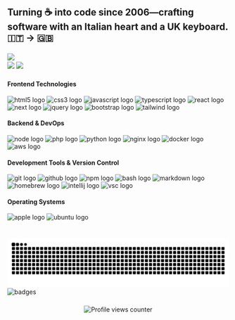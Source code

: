<h2 align="left">Turning ☕ into code since 2006—crafting software with an Italian heart and a UK keyboard. 🇮🇹 → 🇬🇧</h2>

###

<div align="left">
  <img src="https://github-profile-summary-cards.vercel.app/api/cards/profile-details?username=gabri83" onclick="return false;" />
</div>
<div align="left">
  <img src="https://github-readme-stats.vercel.app/api/top-langs/?username=gabri83" onclick="return false;" />
  <a href="https://gist.github.com/gabri83" target="_blank">
    <img src="https://gists-readme.yizack.com/api?user=gabri83" />
  </a>
</div>

###

<div align="left">
  <div>
    <h4>Frontend Technologies</h4>
    <div>
      <img src="https://cdn.jsdelivr.net/gh/devicons/devicon/icons/html5/html5-original.svg" height="30" alt="html5 logo" onclick="return false;" />
      <img src="https://cdn.jsdelivr.net/gh/devicons/devicon/icons/css3/css3-original.svg" height="30" alt="css3 logo" onclick="return false;" />
      <img src="https://cdn.jsdelivr.net/gh/devicons/devicon/icons/javascript/javascript-original.svg" height="30" alt="javascript logo" onclick="return false;" />
      <img src="https://cdn.jsdelivr.net/gh/devicons/devicon/icons/typescript/typescript-original.svg" height="30" alt="typescript logo" onclick="return false;" />
      <img src="https://cdn.jsdelivr.net/gh/devicons/devicon/icons/react/react-original.svg" height="30" alt="react logo" onclick="return false;" />
      <img src="https://cdn.jsdelivr.net/gh/devicons/devicon@latest/icons/nextjs/nextjs-original.svg" height="30" alt="next logo" onclick="return false;" />
      <img src="https://cdn.jsdelivr.net/gh/devicons/devicon@latest/icons/jquery/jquery-plain-wordmark.svg" height="30" alt="jquery logo" onclick="return false;" />
      <img src="https://cdn.jsdelivr.net/gh/devicons/devicon@latest/icons/bootstrap/bootstrap-original.svg" height="30" alt="bootstrap logo" onclick="return false;" />
      <img src="https://cdn.jsdelivr.net/gh/devicons/devicon@latest/icons/tailwindcss/tailwindcss-original.svg" height="30" alt="tailwind logo" onclick="return false;" />
    </div>
  </div>
  
  <div>
    <h4>Backend & DevOps</h4>
    <div>
      <img src="https://cdn.jsdelivr.net/gh/devicons/devicon@latest/icons/nodejs/nodejs-original-wordmark.svg" height="30" alt="node logo" onclick="return false;" />
      <img src="https://cdn.jsdelivr.net/gh/devicons/devicon/icons/php/php-original.svg" height="30" alt="php logo" onclick="return false;" />
      <img src="https://cdn.jsdelivr.net/gh/devicons/devicon/icons/python/python-original.svg" height="30" alt="python logo" onclick="return false;" />
      <img src="https://cdn.jsdelivr.net/gh/devicons/devicon@latest/icons/nginx/nginx-original.svg" height="30" alt="nginx logo" onclick="return false;" />
      <img src="https://cdn.jsdelivr.net/gh/devicons/devicon@latest/icons/docker/docker-original.svg" height="30" alt="docker logo" onclick="return false;" />
      <img src="https://cdn.jsdelivr.net/gh/devicons/devicon@latest/icons/amazonwebservices/amazonwebservices-original-wordmark.svg" height="30" alt="aws logo" onclick="return false;" />
    </div>
  </div>
  
  <div>
    <h4>Development Tools & Version Control</h4>
    <div>
      <img src="https://cdn.jsdelivr.net/gh/devicons/devicon@latest/icons/git/git-original.svg" height="30" alt="git logo" onclick="return false;" />
      <img src="https://cdn.jsdelivr.net/gh/devicons/devicon@latest/icons/github/github-original-wordmark.svg" height="30" alt="github logo" onclick="return false;" />
      <img src="https://cdn.jsdelivr.net/gh/devicons/devicon@latest/icons/npm/npm-original-wordmark.svg" height="30" alt="npm logo" onclick="return false;" />
      <img src="https://cdn.jsdelivr.net/gh/devicons/devicon@latest/icons/bash/bash-original.svg" height="30" alt="bash logo" onclick="return false;" />
      <img src="https://cdn.jsdelivr.net/gh/devicons/devicon@latest/icons/markdown/markdown-original.svg" height="30" alt="markdown logo" onclick="return false;" />
      <img src="https://cdn.jsdelivr.net/gh/devicons/devicon@latest/icons/homebrew/homebrew-original.svg" height="30" alt="homebrew logo" onclick="return false;" />
      <img src="https://cdn.jsdelivr.net/gh/devicons/devicon@latest/icons/intellij/intellij-original.svg" height="30" alt="intellij logo" onclick="return false;" />
      <img src="https://cdn.jsdelivr.net/gh/devicons/devicon@latest/icons/vscode/vscode-original-wordmark.svg" height="30" alt="vsc logo" onclick="return false;" />
    </div>
  </div>
  
  <div>
    <h4>Operating Systems</h4>
    <div>
      <img src="https://cdn.jsdelivr.net/gh/devicons/devicon@latest/icons/apple/apple-original.svg" height="30" alt="apple logo" onclick="return false;" />
      <img src="https://cdn.jsdelivr.net/gh/devicons/devicon@latest/icons/ubuntu/ubuntu-original.svg" height="30" alt="ubuntu logo" onclick="return false;" />
    </div>
  </div>     
</div>

###

<br clear="both">

<img src="https://raw.githubusercontent.com/gabri83/gabri83/output/snake.svg" alt="Snake animation" onclick="return false;" />

<br clear="both">

<img src="https://github-profile-trophy.vercel.app/?username=gabri83" alt="badges" onclick="return false;" />

###

<div align="center">
<!--   <img src="https://profile-counter.glitch.me/gabri83/count.svg?"  /> -->
  <img src="https://komarev.com/ghpvc/?username=gabri83&style=for-the-badge" alt="Profile views counter" onclick="return false;" />
</div>

###
